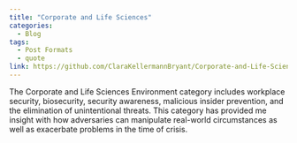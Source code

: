 ```yaml
---
title: "Corporate and Life Sciences"
categories:
  - Blog
tags:
  - Post Formats
  - quote
link: https://github.com/ClaraKellermannBryant/Corporate-and-Life-Sciences-Environment
---
```


The Corporate and Life Sciences Environment category includes workplace security, biosecurity, security awareness, malicious insider prevention, and the elimination of unintentional threats. This category has provided me insight with how adversaries can manipulate real-world circumstances as well as exacerbate problems in the time of crisis. 


